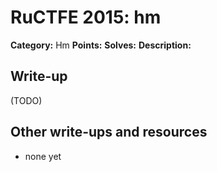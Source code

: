 # RuCTFE 2015: hm

**Category:** Hm
**Points:** 
**Solves:** 
**Description:**



## Write-up

(TODO)

## Other write-ups and resources

* none yet
